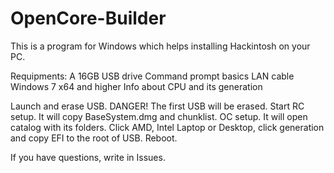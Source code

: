 # OpenCore-Builder
This is a program for Windows which helps installing Hackintosh on your PC.

Requipments:
A 16GB USB drive
Command prompt basics
LAN cable
Windows 7 x64 and higher
Info about CPU and its generation

Launch and erase USB. DANGER! The first USB will be erased.
Start RC setup. It will copy BaseSystem.dmg and chunklist.
OC setup. It will open catalog with its folders.
Click AMD, Intel Laptop or Desktop, click generation and copy EFI to the root of USB.
Reboot.

If you have questions, write in Issues.
